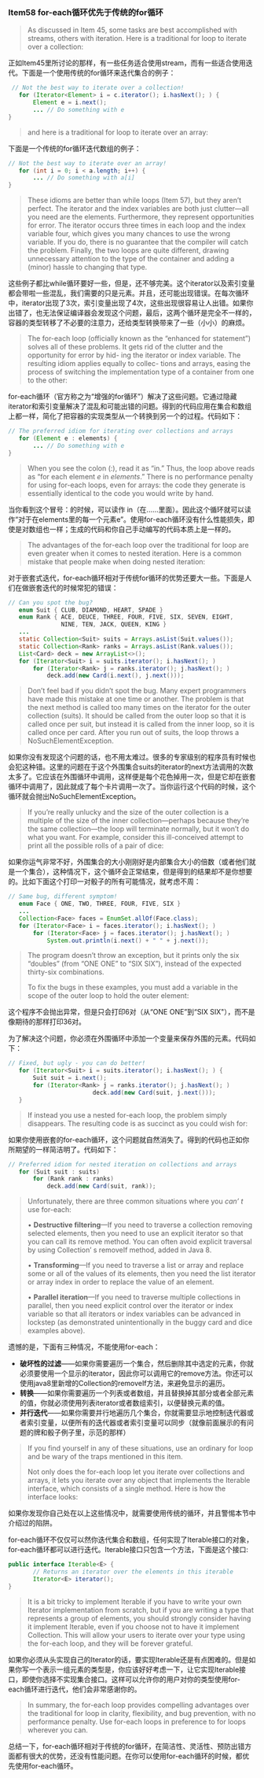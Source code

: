 ### Item58 for-each循环优先于传统的for循环

> As discussed in Item 45, some tasks are best accomplished with streams, others with iteration. Here is a traditional for loop to iterate over a collection:

正如Item45里所讨论的那样，有一些任务适合使用stream，而有一些适合使用迭代。下面是一个使用传统的for循环来迭代集合的例子：

```java
 // Not the best way to iterate over a collection!
   for (Iterator<Element> i = c.iterator(); i.hasNext(); ) {
       Element e = i.next();
       ... // Do something with e
}
```

> and here is a traditional for loop to iterate over an array:

下面是一个传统的for循环迭代数组的例子：

```java
// Not the best way to iterate over an array!
   for (int i = 0; i < a.length; i++) {
       ... // Do something with a[i]
}
```

> These idioms are better than while loops (Item 57), but they aren’t perfect. The iterator and the index variables are both just clutter—all you need are the elements. Furthermore, they represent opportunities for error. The iterator occurs three times in each loop and the index variable four, which gives you many chances to use the wrong variable. If you do, there is no guarantee that the compiler will catch the problem. Finally, the two loops are quite different, drawing unnecessary attention to the type of the container and adding a (minor) hassle to changing that type.

这些例子都比while循环要好一些，但是，还不够完美。这个iterator以及索引变量都会带啦一些混乱，我们需要的只是元素。并且，还可能出现错误。在每次循环中，iterator出现了3次，索引变量出现了4次，这些出现很容易让人出错。如果你出错了，也无法保证编译器会发现这个问题，最后，这两个循环是完全不一样的，容器的类型转移了不必要的注意力，还给类型转换带来了一些（小小）的麻烦。

> The for-each loop (officially known as the “enhanced for statement”) solves all of these problems. It gets rid of the clutter and the opportunity for error by hid- ing the iterator or index variable. The resulting idiom applies equally to collec- tions and arrays, easing the process of switching the implementation type of a container from one to the other:

for-each循环（官方称之为“增强的for循环”）解决了这些问题。它通过隐藏iterator和索引变量解决了混乱和可能出错的问题。得到的代码应用在集合和数组上都一样，简化了把容器的实现类型从一个转换到另一个的过程。代码如下：

```java
// The preferred idiom for iterating over collections and arrays
   for (Element e : elements) {
       ... // Do something with e
}
```

> When you see the colon (:), read it as “in.” Thus, the loop above reads as “for each element *e* in *elements*.” There is no performance penalty for using for-each loops, even for arrays: the code they generate is essentially identical to the code you would write by hand.

当你看到这个冒号：的时候，可以读作 in（在......里面）。因此这个循环就可以读作“对于在elements里的每一个元素e”。使用for-each循环没有什么性能损失，即使是对数组也一样；生成的代码和你自己手动编写的代码本质上是一样的。

> The advantages of the for-each loop over the traditional for loop are even greater when it comes to nested iteration. Here is a common mistake that people make when doing nested iteration:

对于嵌套式迭代，for-each循环相对于传统for循环的优势还要大一些。下面是人们在做嵌套迭代的时候常犯的错误：

```java
// Can you spot the bug?
   enum Suit { CLUB, DIAMOND, HEART, SPADE }
   enum Rank { ACE, DEUCE, THREE, FOUR, FIVE, SIX, SEVEN, EIGHT,
               NINE, TEN, JACK, QUEEN, KING }
   ...
   static Collection<Suit> suits = Arrays.asList(Suit.values());
   static Collection<Rank> ranks = Arrays.asList(Rank.values());
   List<Card> deck = new ArrayList<>();
   for (Iterator<Suit> i = suits.iterator(); i.hasNext(); )
       for (Iterator<Rank> j = ranks.iterator(); j.hasNext(); )
           deck.add(new Card(i.next(), j.next()));
```

> Don’t feel bad if you didn’t spot the bug. Many expert programmers have made this mistake at one time or another. The problem is that the next method is called too many times on the iterator for the outer collection (suits). It should be called from the outer loop so that it is called once per suit, but instead it is called from the inner loop, so it is called once per card. After you run out of suits, the loop throws a NoSuchElementException.

如果你没有发现这个问题的话，也不用太难过。很多的专家级别的程序员有时候也会犯这种错。这里的问题在于这个外围集合suits的iterator的next方法调用的次数太多了。它应该在外围循环中调用，这样便是每个花色掉用一次，但是它却在嵌套循环中调用了，因此就成了每个卡片调用一次了。当你运行这个代码的时候，这个循环就会抛出NoSuchElementException。

> If you’re really unlucky and the size of the outer collection is a multiple of the size of the inner collection—perhaps because they’re the same collection—the loop will terminate normally, but it won’t do what you want. For example, consider this ill-conceived attempt to print all the possible rolls of a pair of dice:

如果你运气非常不好，外围集合的大小刚刚好是内部集合大小的倍数（或者他们就是一个集合），这种情况下，这个循环会正常结束，但是得到的结果却不是你想要的。比如下面这个打印一对骰子的所有可能情况，就考虑不周：

```java
// Same bug, different symptom!
   enum Face { ONE, TWO, THREE, FOUR, FIVE, SIX }
   ...
   Collection<Face> faces = EnumSet.allOf(Face.class);
   for (Iterator<Face> i = faces.iterator(); i.hasNext(); )
       for (Iterator<Face> j = faces.iterator(); j.hasNext(); )
           System.out.println(i.next() + " " + j.next());
```

> The program doesn’t throw an exception, but it prints only the six “doubles” (from “ONE ONE” to “SIX SIX”), instead of the expected thirty-six combinations.
>
> To fix the bugs in these examples, you must add a variable in the scope of the outer loop to hold the outer element:

这个程序不会抛出异常，但是只会打印6对（从“ONE ONE”到“SIX SIX"），而不是像期待的那样打印36对。

为了解决这个问题，你必须在外围循环中添加一个变量来保存外围的元素。代码如下：

```java
// Fixed, but ugly - you can do better!
   for (Iterator<Suit> i = suits.iterator(); i.hasNext(); ) {
       Suit suit = i.next();
       for (Iterator<Rank> j = ranks.iterator(); j.hasNext(); )
						deck.add(new Card(suit, j.next()));
   }
```

> If instead you use a nested for-each loop, the problem simply disappears. The resulting code is as succinct as you could wish for:

如果你使用嵌套的for-each循环，这个问题就自然消失了。得到的代码也正如你所期望的一样简洁明了。代码如下：

```java
// Preferred idiom for nested iteration on collections and arrays
   for (Suit suit : suits)
       for (Rank rank : ranks)
           deck.add(new Card(suit, rank));
```

> Unfortunately, there are three common situations where you *can’ t* use for-each:
>
> • **Destructive filtering**—If you need to traverse a collection removing selected elements, then you need to use an explicit iterator so that you can call its remove method. You can often avoid explicit traversal by using Collection’ s removeIf method, added in Java 8.
>
> • **Transforming**—If you need to traverse a list or array and replace some or all of the values of its elements, then you need the list iterator or array index in order to replace the value of an element.
>
> • **Parallel iteration**—If you need to traverse multiple collections in parallel, then you need explicit control over the iterator or index variable so that all iterators or index variables can be advanced in lockstep (as demonstrated unintentionally in the buggy card and dice examples above).

遗憾的是，下面有三种情况，不能使用for-each：

- **破坏性的过滤**——如果你需要遍历一个集合，然后删除其中选定的元素，你就必须要使用一个显示的iterator，因此你可以调用它的remove方法。你还可以使用java8里新增的Collection的removeIf方法，来避免显示的遍历。
- **转换**——如果你需要遍历一个列表或者数组，并且替换掉其部分或者全部元素的值，你就必须使用列表iterator或者数组索引，以便替换元素的值。
- **并行迭代**——如果你需要并行地遍历几个集合，你就需要显示地控制迭代器或者索引变量，以便所有的迭代器或者索引变量可以同步（就像前面展示的有问题的牌和骰子例子里，示范的那样）

> If you find yourself in any of these situations, use an ordinary for loop and be wary of the traps mentioned in this item.
>
> Not only does the for-each loop let you iterate over collections and arrays, it lets you iterate over any object that implements the Iterable interface, which consists of a single method. Here is how the interface looks:

如果你发现你自己处在以上这些情况中，就需要使用传统的循环，并且警惕本节中介绍过的陷阱。

for-each循环不仅仅可以然你迭代集合和数组，任何实现了Iterable接口的对象，for-each循环都可以进行迭代。Iterable接口只包含一个方法，下面是这个接口:

```java
public interface Iterable<E> {
       // Returns an iterator over the elements in this iterable
       Iterator<E> iterator();
}
```

> It is a bit tricky to implement Iterable if you have to write your own Iterator implementation from scratch, but if you are writing a type that represents a group of elements, you should strongly consider having it implement Iterable, even if you choose not to have it implement Collection. This will allow your users to iterate over your type using the for-each loop, and they will be forever grateful.

如果你必须从头实现自己的Iterator的话，要实现Iterable还是有点困难的。但是如果你写一个表示一组元素的类型是，你应该好好考虑一下，让它实现Iterable接口，即使你选择不实现集合接口。这样可以允许你的用户对你的类型使用for-each循环进行迭代，他们会非常感谢你的。

> In summary, the for-each loop provides compelling advantages over the traditional for loop in clarity, flexibility, and bug prevention, with no performance penalty. Use for-each loops in preference to for loops wherever you can.

总结一下，for-each循环相对于传统的for循环，在简洁性、灵活性、预防出错方面都有很大的优势，还没有性能问题。在你可以使用for-each循环的时候，都优先使用for-each循环。

